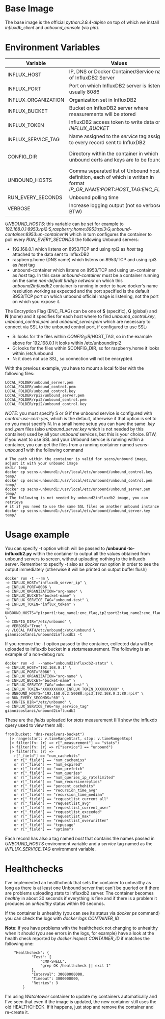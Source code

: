 # Base Image

The base image is the official *python:3.9.4-alpine* on top of which we install *influxdb_client* and *unbound_console*  (via *pip*).

# Environment Variables

| Variable | Values |Default|
|-------------|-----------|-----------|
| INFLUX_HOST|IP, DNS or Docker Container/Service name of InfluxDB2 Server |IP_OR_NAME *// must be changed //*|
| INFLUX_PORT|Port on which InfluxDB2 server is listening, usually 8086 |PORT *// must be changed //*|
| INFLUX_ORGANIZATION| Organization set in InfluxDB2 |ORGANIZATION *// must be changed //*|
| INFLUX_BUCKET | Bucket on InfluxDB2 server where measurements will be stored |BUCKET *// must be changed //*|
| INFLUX_TOKEN | InfluxDB2 access token to write data on *INFLUX_BUCKET* |TOKEN *// must be changed //*|
| INFLUX_SERVICE_TAG | Name assigned to the *service* tag assigned to every record sent to InfluxDB2 | unbound
| CONFIG_DIR | Directory within the container in which unbound certs and keys are to be found | /etc/unbound (*must be mounted unless all the unbound servers do not use encryption for control traffic*) |
| UNBOUND_HOSTS | Comma separated list of Unbound hosts definition, each of which is written in format *IP_OR_NAME:PORT:HOST_TAG:ENC_FLAG*"|ip1:port1:name1:enc_flag,ip2:port2:name2:enc_flag *// must be changed //*|
| RUN_EVERY_SECONDS | Unbound polling time | 10
| VERBOSE | Increase logging output (not so verbose BTW) |false

*UNBOUND_HOSTS*: this variable can be set for example to *192.168.0.1:8953:rpi2:S,raspberry.home:8953:rpi3:G,unbound-container:8953:un-container:N* which in turn configures the container to poll every *RUN_EVERY_SECONDS* the following Unbound servers:
* 192.168.0.1 which listens on 8953/TCP and using rpi2 as *host* tag attached to the data sent to InfluxDB2
* raspberry.home (DNS name) which listens on 8953/TCP and using rpi3 as *host* tag
* unbound-container which listens on 8953/TCP and using un-container as *host* tag. In this case *unbound-container* must be a container running on the same *non-default bridge network* on which this *unbound2influxdb2* container is running in order to have docker's name resolution working as expected and the port specified is the default 8953/TCP port on which unbound official image is listening, not the port on which you expose it.


The Encryption Flag (ENC_FLAG) can be one of **S** (specific), **G** (global) and **N** (none) and it specifies for each host where to find *unbound_control.key*, *unbound_control.pem* and *unbound_server.pem* which are necessary to connect via SSL to the unbound control port, if configured to use SSL:
* S: looks for the files within $CONFIG_DIR/$HOST_TAG, so in the example above for 192.168.0.1 it looks within /etc/unbound/rpi2
* G: looks for the files within $CONFIG_DIR, so for raspberry.home it looks within /etc/unbound
* N: it does not use SSL, so connection will not be encrypted.

With the previous example, you have to mount a local folder with the following files:

    LOCAL_FOLDER/unbound_server.pem
    LOCAL_FOLDER/unbound_control.pem
    LOCAL_FOLDER/unbound_control.key
    LOCAL_FOLDER/rpi2/unbound_server.pem
    LOCAL_FOLDER/rpi2/unbound_control.pem
    LOCAL_FOLDER/rpi2/unbound_control.key

*NOTE*: you must specify S or G if the unbound service is configured with *control-use-cert: yes*, which is the default, otherwise if that option is set to *no* you must specify N. In a small home setup you can have the same *.key* and *.pem* files (also *unbound_server.key* which is not needed by this container) used by all your *unbound* services, but this is your choice. BTW, if you want to use SSL and your Unbound service is running within a container, you can get the files from a running container named *secns-unbound1* with the following command

    # The path within the container is valid for secns/unbound image, adjust it with your unbound image
    mkdir temp
    docker cp secns-unbound1:/usr/local/etc/unbound/unbound_control.key temp/
    docker cp secns-unbound1:/usr/local/etc/unbound/unbound_control.pem temp/
    docker cp secns-unbound1:/usr/local/etc/unbound/unbound_server.pem temp/
    # The following is not needed by unbound2influxdb2 image, you can retrieve 
    # it if you need to use the same SSL files on another unbound instance
    docker cp secns-unbound1:/usr/local/etc/unbound/unbound_server.key temp/

# Usage example

You can specify *-t* option which will be passed to **/unbound-to-influxdb2.py** within the container to output all the values obtained from unbound servers to screen, without uploading nothing to the influxdb server. Remember to specify *-t* also as *docker run* option in order to see the output immediately (otherwise it will be printed on output buffer flush)

    docker run -t --rm \
    -e INFLUX_HOST="influxdb_server_ip" \
    -e INFLUX_PORT=8086 \
    -e INFLUX_ORGANIZATION="org-name" \
    -e INFLUX_BUCKET="bucket-name" \
    -e INFLUX_SERVICE_TAG="unbound-test" \
    -e INFLUX_TOKEN="influx_token" \
    -e UNBOUND_HOSTS="p1:port1:tag_name1:enc_flag,ip2:port2:tag_name2:enc_flag" \
    -e CONFIG_DIR="/etc/unbound" \
    -e VERBOSE="True" \
    -v /LOCAL_PATH/etc/unbound:/etc/unbound \
    giannicostanzi/unbound2influxdb2 -t


If you remove the *-t* option passed to the container, collected data will be uploaded to influxdb bucket in a *stats*measurement. The following is an example of a non-debug run:

    docker run -d  --name="unbound2influxdb2-stats" \
	-e INFLUX_HOST="192.168.0.1" \
	-e INFLUX_PORT="8086" \
	-e INFLUX_ORGANIZATION="org-name" \
	-e INFLUX_BUCKET="bucket-name" \
    -e INFLUX_SERVICE_TAG="unbound-test" \
	-e INFLUX_TOKEN="XXXXXXXXXX_INFLUX_TOKEN_XXXXXXXXXX" \
	-e UNBOUND_HOSTS="192.168.0.2:50080:rpi3,192.168.0.3:80:rpi4" \
	-e RUN_EVERY_SECONDS="60" \
    -e CONFIG_DIR="/etc/unbound" \
	-e INFLUX_SERVICE_TAG="my_service_tag"
	giannicostanzi/unbound2influxdb2

These are the *fields* uploaded for *stats* measurement (I'll show the influxdb query used to view them all):
   
    from(bucket: "dns-resolvers-bucket")
      |> range(start: v.timeRangeStart, stop: v.timeRangeStop)
      |> filter(fn: (r) => r["_measurement"] == "stats")
      |> filter(fn: (r) => r["service"] == "unbound")
      |> filter(fn: (r) => 
        r["_field"] == "num_cachehits" 
        or r["_field"] == "num_cachemiss" 
        or r["_field"] == "num_expired" 
        or r["_field"] == "num_prefetch" 
        or r["_field"] == "num_queries" 
        or r["_field"] == "num_queries_ip_ratelimited" 
        or r["_field"] == "num_recursivereplies" 
        or r["_field"] == "percent_cachehits" 
        or r["_field"] == "recursion_time_avg" 
        or r["_field"] == "recursion_time_median" 
        or r["_field"] == "requestlist_current_all" 
        or r["_field"] == "requestlist_avg" 
        or r["_field"] == "requestlist_current_user" 
        or r["_field"] == "requestlist_exceeded" 
        or r["_field"] == "requestlist_max" 
        or r["_field"] == "requestlist_overwritten" 
        or r["_field"] == "tcpusage" 
        or r["_field"] == "uptime")

Each record has also a tag named *host* that contains the names passed in *UNBOUND_HOSTS* environment variable and a *service* tag named as the *INFLUX_SERVICE_TAG* environment variable.

# Healthchecks

I've implemented an healthcheck that sets the container to unhealthy as long as there is at least one Unbound server that can't be queried or if there are problems uploading stats to influxdb2 server. The container becomes *healthy* in about 30 seconds if everything is fine and if there is a problem it produces an *unhealthy* status within 90 seconds.

If the container is unhealthy (you can see its status via *docker ps* command) you can check the logs with *docker logs CONTAINER_ID*

**Note:** if you have problems with the healthcheck not changing to unhealthy when it should (you see errors in the logs, for example) have a look at the health check reported by *docker inspect CONTAINER_ID* if matches the following one:

        "Healthcheck": {
                "Test": [
                    "CMD-SHELL",
                    "grep OK /healthcheck || exit 1"
                ],
                "Interval": 30000000000,
                "Timeout": 3000000000,
                "Retries": 3
            }

I'm using *Watchtower* container to update my containers automatically and I've seen that even if the image is updated, the new container still uses the old HEALTHCHECK. If it happens, just stop and remove the container and re-create it.
